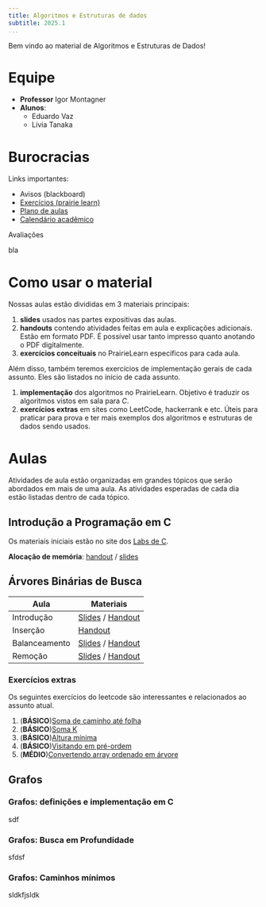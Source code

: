 ```yaml
---
title: Algoritmos e Estruturas de dados
subtitle: 2025.1
...
```


Bem vindo ao material de Algoritmos e Estruturas de Dados!

# Equipe

- **Professor** Igor Montagner
- **Alunos**:
  - Eduardo Vaz
  - Livia Tanaka

# Burocracias

Links importantes:

- Avisos (blackboard)
- [Exercícios (prairie learn)](https://us.prairielearn.com/pl/course_instance/170365)
- [Plano de aulas](./plano-de-aulas.xlsx)
- [Calendário acadêmico](https://portaldoprofessor.insper.edu.br/wp-content/uploads/2024/12/CALENDARIO-GRADUACAO-_-PROVAS-GERAIS-_-USO-INTERNO.pdf)

Avaliações

bla

# Como usar o material

Nossas aulas estão divididas em 3 materiais principais:

1. **slides** usados nas partes expositivas das aulas. 
2. **handouts** contendo atividades feitas em aula e explicações adicionais. Estão em formato PDF. É possível usar tanto impresso quanto anotando o PDF digitalmente.
3. **exercícios conceituais** no PrairieLearn específicos para cada aula.  

Além disso, também teremos exercícios de implementação gerais de cada assunto. Eles são listados no início de cada assunto.

1. **implementação** dos algoritmos no PrairieLearn. Objetivo é traduzir os algoritmos vistos em sala para *C*.
2. **exercícios extras** em sites como LeetCode, hackerrank e etc. Úteis para praticar para prova e ter mais exemplos dos algoritmos e estruturas de dados sendo usados. 

# Aulas

Atividades de aula estão organizadas em grandes tópicos que serão abordados em mais de uma aula. As atividades esperadas de cada dia estão listadas dentro de cada tópico.

## Introdução a Programação em C

Os materiais iniciais estão no site dos [Labs de C](https://insper.github.io/Labs-de-C). 

**Alocação de memória**: [handout](01-c/handout.pdf) / [slides](01-c/slides.pdf)

## Árvores Binárias de Busca

| Aula           | Materiais                                                                           |
| --             | ---                                                                                 |
| Introdução     | [Slides](02-abb-intro/slides-intro.pdf) / [Handout](02-abb-intro/handout-intro.pdf) |
| Inserção       | [Handout](03-abb-insere/handout.pdf)                                                |
| Balanceamento  | [Slides](04-abb-balance/slides.pdf) / [Handout](04-abb-balance/handout.pdf)         |
| Remoção        | [Slides](05-abb-remove/slides.pdf) / [Handout](05-abb-remove/handout.pdf)           |


### Exercícios extras

Os seguintes exercícios do leetcode são interessantes e relacionados ao assunto atual.

1. (**BÁSICO**)[Soma de caminho até folha](https://leetcode.com/problems/path-sum/)
2. (**BÁSICO**)[Soma K](https://leetcode.com/problems/two-sum-iv-input-is-a-bst/)
3. (**BÁSICO**)[Altura mínima](https://leetcode.com/problems/minimum-depth-of-binary-tree/)
4. (**BÁSICO**)[Visitando em pré-ordem](https://www.hackerrank.com/contests/2014-icpc-north-central-regional-north-america-practice/challenges/preorder-traversals)
5. (**MÉDIO**)[Convertendo array ordenado em árvore](https://leetcode.com/problems/convert-sorted-array-to-binary-search-tree/)

## Grafos

### Grafos: definições e implementação em C

sdf

### Grafos: Busca em Profundidade

sfdsf

### Grafos: Caminhos mínimos

sldkfjsldk
